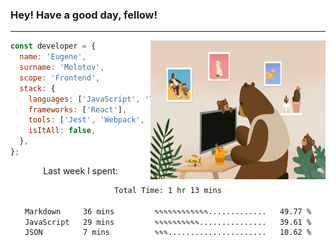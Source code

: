 ### Hey! Have a good day, fellow!
---
<img align='right' alt='GIF' vertical-align='center' src='./src/giphy.gif' width='280px' height='222px'/>

```javascript
const developer = {
  name: 'Eugene',
  surname: 'Molotov',
  scope: 'Frontend',
  stack: {
    languages: ['JavaScript', 'TypeScript'],
    frameworks: ['React'],
    tools: ['Jest', 'Webpack', 'Sass'],
    isItAll: false,
  },
};
```
<p align="center">
  Last week I spent:
</p>
<div align="center">
<!--START_SECTION:waka-->

```txt
Total Time: 1 hr 13 mins

Markdown     36 mins         ✎✎✎✎✎✎✎✎✎✎✎✎.............   49.77 %
JavaScript   29 mins         ✎✎✎✎✎✎✎✎✎✎...............   39.61 %
JSON         7 mins          ✎✎✎......................   10.62 %
```

<!--END_SECTION:waka-->


